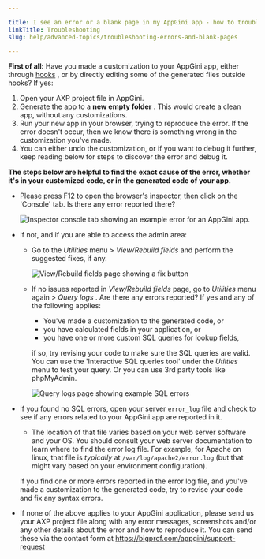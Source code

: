 ```yaml
---

title: I see an error or a blank page in my AppGini app - how to troubleshoot?
linkTitle: Troubleshooting
slug: help/advanced-topics/troubleshooting-errors-and-blank-pages

---
```



**First of all:** Have you made a customization to your AppGini app,
either through
[hooks](https://bigprof.com/appgini/help/advanced-topics/hooks/) , or by
directly editing some of the generated files outside hooks? If yes:

1.  Open your AXP project file in AppGini.
2.  Generate the app to a **new empty folder** . This would create a
    clean app, without any customizations.
3.  Run your new app in your browser, trying to reproduce the error. If
    the error doesn't occur, then we know there is something wrong in
    the customization you've made.
4.  You can either undo the customization, or if you want to debug it
    further, keep reading below for steps to discover the error and
    debug it.

**The steps below are helpful to find the exact cause of the error,
whether it's in your customized code, or in the generated code of your
app.**

-   Please press F12 to open the browser's inspector, then click on the
    'Console' tab. Is there any error reported there?

    ![Inspector console tab showing an example error for an AppGini
    app.](https://cdn.bigprof.com/images/appgini-inspector-console-error.png)

-   If not, and if you are able to access the admin area:

    -   Go to the *Utilities* menu \> *View/Rebuild fields* and perform
        the suggested fixes, if any.

        ![View/Rebuild fields page showing a fix
        button](https://cdn.bigprof.com/images/appgini-rebuild-fields.png)

    -   If no issues reported in *View/Rebuild fields* page, go to
        *Utilities* menu again \> *Query logs* . Are there any errors
        reported? If yes and any of the following applies:

        -   You've made a customization to the generated code, or
        -   you have calculated fields in your application, or
        -   you have one or more custom SQL queries for lookup fields,

        if so, try revising your code to make sure the SQL queries are
        valid. You can use the 'Interactive SQL queries tool' under
        the *Utilties* menu to test your query. Or you can use 3rd party
        tools like phpMyAdmin.

        ![Query logs page showing example SQL
        errors](https://cdn.bigprof.com/images/appgini-query-logs-errors.png)

-   If you found no SQL errors, open your server `error_log` file and
    check to see if any errors related to your AppGini app are reported
    in it.

    -   The location of that file varies based on your web server
        software and your OS. You should consult your web server
        documentation to learn where to find the error log file. For
        example, for Apache on linux, that file is *typically* at
        `/var/log/apache2/error.log` (but that might vary
        based on your environment configuration).

    If you find one or more errors reported in the error log file, and
    you've made a customization to the generated code, try to revise
    your code and fix any syntax errors.

-   If none of the above applies to your AppGini application, please
    send us your AXP project file along with any error messages,
    screenshots and/or any other details about the error and how to
    reproduce it. You can send these via the contact form at
    <https://bigprof.com/appgini/support-request>

